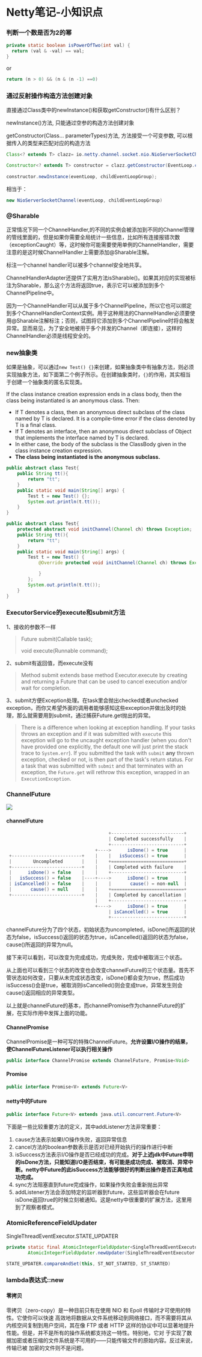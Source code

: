 # Netty笔记-小知识点



### 判断一个数是否为2的幂

```java
private static boolean isPowerOfTwo(int val) {
  return (val & -val) == val;
}
```

or

```java
return (n > 0) && (n & (n -1) ==0)
```



### 通过反射操作构造方法创建对象

直接通过Class类中的newInstance()和获取getConstructor()有什么区别？

newInstance()方法, 只能通过空参的构造方法创建对象

getConstructor(Class<T>… parameterTypes)方法, 方法接受一个可变参数, 可以根据传入的类型来匹配对应的构造方法

```java
Class<? extends T> clazz= io.netty.channel.socket.nio.NioServerSocketChannel；

Constructor<? extends T> constructor = clazz.getConstructor(EventLoop.class, EventLoopGroup.class)
  
constructor.newInstance(eventLoop, childEventLoopGroup);
```

相当于：

```java
new NioServerSocketChannel(eventLoop, childEventLoopGroup)
```



### @Sharable

正常情况下同一个ChannelHandler,的不同的实例会被添加到不同的Channel管理的管线里面的，但是如果你需要全局统计一些信息，比如所有连接报错次数（exceptionCaught）等，这时候你可能需要使用单例的ChannelHandler，需要注意的是这时候ChannelHandler上需要添加@Sharable注解。



标注一个channel handler可以被多个channel安全地共享。

ChannelHandlerAdapter还提供了实用方法isSharable()。如果其对应的实现被标注为Sharable，那么这个方法将返回true，表示它可以被添加到多个ChannelPipeline中。

因为一个ChannelHandler可以从属于多个ChannelPipeline，所以它也可以绑定到多个ChannelHandlerContext实例。用于这种用法的ChannelHandler必须要使用@Sharable注解标注；否则，试图将它添加到多个ChannelPipeline时将会触发异常。显而易见，为了安全地被用于多个并发的Channel（即连接），这样的ChannelHandler必须是线程安全的。



### new抽象类

如果是抽象，可以通过`new Test() {}`来创建，如果抽象类中有抽象方法，则必须实现抽象方法，如下面第二个例子所示。在创建抽象类时，`{}`的作用，其实相当于创建一个抽象类的匿名实现类。

If the class instance creation expression ends in a class body, then the class being instantiated is an anonymous class. Then:

- If T denotes a class, then an anonymous direct subclass of the class named by T is declared. It is a compile-time error if the class denoted by T is a final class.
- If T denotes an interface, then an anonymous direct subclass of Object that implements the interface named by T is declared.
- In either case, the body of the subclass is the ClassBody given in the class instance creation expression.
- **The class being instantiated is the anonymous subclass.**

```java
public abstract class Test{
    public String tt(){
        return "tt";
    }
    public static void main(String[] args) {
        Test t = new Test() {};
        System.out.println(t.tt());
    }
}
```

```java
public abstract class Test{
    protected abstract void initChannel(Channel ch) throws Exception;
    public String tt(){
        return "tt";
    }
    public static void main(String[] args) {
        Test t = new Test() {
            @Override protected void initChannel(Channel ch) throws Exception {

            }
        };
        System.out.println(t.tt());
    }
}

```



### ExecutorService的execute和submit方法

1、接收的参数不一样

> <T> Future<T> submit(Callable<T> task);
>
> void execute(Runnable command);

2、submit有返回值，而execute没有

>Method submit extends base method Executor.execute by creating and returning a Future that can be used to cancel execution and/or wait for completion. 

3、submit方便Exception处理。在task里会抛出checked或者unchecked exception，而你又希望外面的调用者能够感知这些exception并做出及时的处理，那么就需要用到submit，通过捕获Future.get抛出的异常。

> There is a difference when looking at exception handling. If your tasks throws an exception and if it was submitted with `execute` this exception will go to the uncaught exception handler (when you don't have provided one explicitly, the default one will just print the stack trace to `System.err`). If you submitted the task with `submit` **any** thrown exception, checked or not, is then part of the task's return status. For a task that was submitted with `submit` and that terminates with an exception, the `Future.get` will rethrow this exception, wrapped in an `ExecutionException`.



### ChannelFuture

![](blogpic/Future、channelFuture、Promise、ChannelPromise.png)

#### channelFuture

```java
                                      +---------------------------+
                                      | Completed successfully    |
                                      +---------------------------+
                                 +---->      isDone() = true      |
 +--------------------------+    |    |   isSuccess() = true      |
 |        Uncompleted       |    |    +===========================+
 +--------------------------+    |    | Completed with failure    |
 |      isDone() = false    |    |    +---------------------------+
 |   isSuccess() = false    |----+---->      isDone() = true      |
 | isCancelled() = false    |    |    |       cause() = non-null  |
 |       cause() = null     |    |    +===========================+
 +--------------------------+    |    | Completed by cancellation |
                                 |    +---------------------------+
                                 +---->      isDone() = true      |
                                      | isCancelled() = true      |
                                      +---------------------------+
```

channelFuture分为了四个状态，初始状态为uncompleted，isDone()所返回的状态为false，isSuccess()返回的状态为true，isCancelled()返回的状态为false，cause()所返回的异常为null。

接下来可以看到，可以改变为完成成功，完成失败，完成中被取消三个状态。

从上面也可以看到三个状态的改变也会改变channelFuture的三个状态量。首先不管状态如何改变，只要从未完成状态改变，isDone()都会变为true，然后成功isSuccess()会是true，被取消则isCancelled()则会变成true，异常发生则会cause()返回相应的异常类型。

以上就是channelFuture的基本，而channelPromise作为channelFuture的扩展，在实际作用中发挥上面的功能。

#### ChannelPromise

ChannelPromise是一种可写的特殊ChannelFuture。**允许设置I/O操作的结果，使ChannelFutureListener可以执行相关操作**

```java
public interface ChannelPromise extends ChannelFuture, Promise<Void>
```

#### Promise

```java
public interface Promise<V> extends Future<V>
```

#### netty中的Future

```java
public interface Future<V> extends java.util.concurrent.Future<V>
```

下面是一些比较重要方法的定义，其中addListener方法非常重要：

1. cause方法表示如果I/O操作失败，返回异常信息
2. cancel方法的boolean参数表示是否对已经开始执行的操作进行中断
3. isSuccess方法表示I/O操作是否已经成功的完成。**对于上述jdk中Future申明的isDone方法，只能知道I/O是否结束，有可能是成功完成、被取消、异常中断。netty中Future的此isSuccess方法能够很好的判断出操作是否正真地成功完成。**
4. sync方法阻塞直到future完成操作，如果操作失败会重新抛出异常
5. addListener方法会添加特定的监听器到future，这些监听器会在future isDone返回true的时候立刻被通知。这是netty中很重要的扩展方法，这里用到了观察者模式。

### AtomicReferenceFieldUpdater

SingleThreadEventExecutor.STATE_UPDATER

```java
private static final AtomicIntegerFieldUpdater<SingleThreadEventExecutor> STATE_UPDATER =
        AtomicIntegerFieldUpdater.newUpdater(SingleThreadEventExecutor.class, "state");
```

```java
STATE_UPDATER.compareAndSet(this, ST_NOT_STARTED, ST_STARTED)
```



### lambda表达式::new



#### 零拷贝

零拷贝（zero-copy）是一种目前只有在使用 NIO 和 Epoll 传输时才可使用的特性。它使你可以快速 高效地将数据从文件系统移动到网络接口，而不需要将其从内核空间复制到用户空间，其在像 FTP 或者 HTTP 这样的协议中可以显著地提升性能。但是，并不是所有的操作系统都支持这一特性。特别地，它对 于实现了数据加密或者压缩的文件系统是不可用的——只能传输文件的原始内容。反过来说，传输已被 加密的文件则不是问题。